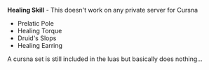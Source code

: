 **Healing Skill** - This doesn't work on any private server for Cursna
- Prelatic Pole
- Healing Torque
- Druid\'s Slops
- Healing Earring

A cursna set is still included in the luas but basically does nothing...
